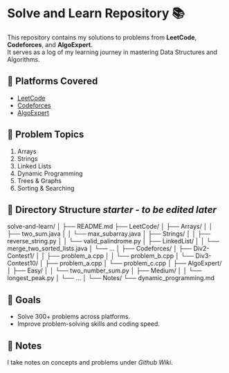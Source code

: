 # Solve and Learn Repository 📚  

This repository contains my solutions to problems from **LeetCode**, **Codeforces**, and **AlgoExpert**.  
It serves as a log of my learning journey in mastering Data Structures and Algorithms.

## 🚀 Platforms Covered
- [LeetCode](https://leetcode.com)
- [Codeforces](https://codeforces.com)
- [AlgoExpert](https://www.algoexpert.io)

## 🧩 Problem Topics
1. Arrays
2. Strings
3. Linked Lists
4. Dynamic Programming
5. Trees & Graphs
6. Sorting & Searching

## 📂 Directory Structure *starter - to be edited later*
solve-and-learn/
│
├── README.md
├── LeetCode/
│   ├── Arrays/
│   │   ├── two_sum.java
│   │   └── max_subarray.java
│   ├── Strings/
│   │   ├── reverse_string.py
│   │   └── valid_palindrome.py
│   ├── LinkedList/
│   │   └── merge_two_sorted_lists.java
│   └── ...
│
├── Codeforces/
│   ├── Div2-Contest1/
│   │   ├── problem_a.cpp
│   │   └── problem_b.cpp
│   └── Div3-Contest10/
│       ├── problem_a.cpp
│       └── problem_c.cpp
│
├── AlgoExpert/
│   ├── Easy/
│   │   └── two_number_sum.py
│   ├── Medium/
│   │   └── longest_peak.py
│   └── ...
│
└── Notes/
    └── dynamic_programming.md

## 🎯 Goals
- Solve 300+ problems across platforms.
- Improve problem-solving skills and coding speed.

## 🔖 Notes
I take notes on concepts and problems under *Github Wiki*.
